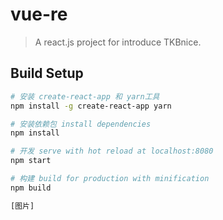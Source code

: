 # vue-re

> A react.js project for introduce  TKBnice.

## Build Setup
``` bash
# 安装 create-react-app 和 yarn工具
npm install -g create-react-app yarn

# 安装依赖包 install dependencies
npm install

# 开发 serve with hot reload at localhost:8080
npm start

# 构建 build for production with minification
npm build

[图片]
